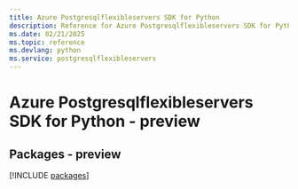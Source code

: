 ```yaml
---
title: Azure Postgresqlflexibleservers SDK for Python
description: Reference for Azure Postgresqlflexibleservers SDK for Python
ms.date: 02/21/2025
ms.topic: reference
ms.devlang: python
ms.service: postgresqlflexibleservers
---
```

# Azure Postgresqlflexibleservers SDK for Python - preview
## Packages - preview
[!INCLUDE [packages](postgresqlflexibleservers-index.md)]